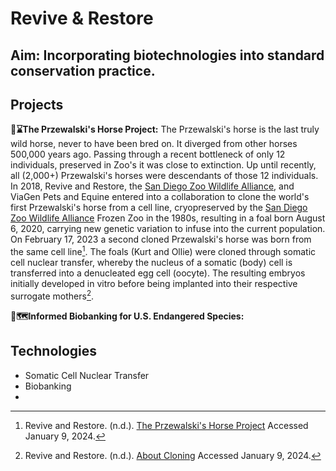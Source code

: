 # Revive & Restore
## Aim: Incorporating biotechnologies into standard conservation practice.

## Projects
**🐎⌛The Przewalski's Horse Project:** The Przewalski's horse is the last truly wild horse, never to have been bred on. It diverged from other horses 500,000 years ago. Passing through a recent bottleneck of only 12 individuals, preserved in Zoo's it was close to extinction. Up until recently, all (2,000+) Przewalski's horses were descendants of those 12 individuals.
In 2018, Revive and Restore, the [San Diego Zoo Wildlife Alliance](./San%20Diego%20Zoo%20Wildlife%20Alliance.md), and ViaGen Pets and Equine entered into a collaboration to clone the world's first Przewalski's horse from a cell line, cryopreserved by the [San Diego Zoo Wildlife Alliance](./San%20Diego%20Zoo%20Wildlife%20Alliance.md) Frozen Zoo in the 1980s, resulting in a foal born August 6, 2020, carrying new genetic variation to infuse into the current population.
On February 17, 2023 a second cloned Przewalski's horse was born from the same cell line[^1].
The foals (Kurt and Ollie) were cloned through somatic cell nuclear transfer, whereby the nucleus of a somatic (body) cell is transferred into a denucleated egg cell (oocyte). The resulting embryos initially developed in vitro before being implanted into their respective surrogate mothers[^2].
<!--I wonder if using an egg cell of a different species has influenced the cloned offspring in a negative way. The plan is to breed on Kurt and Ollie in captivity, which should not be affected by potential maternal effects, or by influence from contact with humans for that matter-->

**🧊🗺Informed Biobanking for U.S. Endangered Species:**   
## Technologies
- Somatic Cell Nuclear Transfer
- Biobanking
- 

<!--Collaboration with San Diego Zoo Wildlife Alliance's Frozen Zoo who provides germ cells with extinct genetic variation (link to file on San Diego Frozen Zoo)-->
<!--Collaboration with US Fish and Wildlife on biobanking of cell lines from endangered species (link to file on US Fish and Wildlife)-->

[^1]: Revive and Restore. (n.d.). [The Przewalski's Horse Project](https://reviverestore.org/projects/przewalskis-horse/) Accessed January 9, 2024.
[^2]: Revive and Restore. (n.d.). [About Cloning](https://reviverestore.org/projects/przewalskis-horse/about-cloning/) Accessed January 9, 2024.